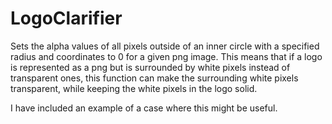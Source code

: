 # LogoClarifier

  Sets the alpha values of all pixels outside of an inner circle with a specified
  radius and coordinates to 0 for a given png image. This means that if a logo is 
  represented as a png but is surrounded by white pixels instead of transparent ones, 
  this function can make the surrounding white pixels transparent, while keeping the white
  pixels in the logo solid. 
  
  I have included an example of a case where this might be useful.
